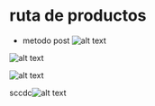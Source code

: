# ruta de productos

- metodo post 
![alt text](<c:\Users\jimenez\OneDrive\Pictures\Capturas de pantalla\Captura de pantalla 2024-04-25 092020.png>)



![alt text](<Captura de pantalla 2024-04-25 092020-1.png>)



![alt text](<Captura de pantalla 2024-04-25 092020-1.png>)

sccdc![alt text](image.png)
